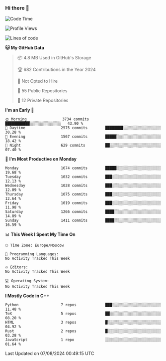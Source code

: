 ### Hi there 👋

<!--
**SemenMartynov/SemenMartynov** is a ✨ _special_ ✨ repository because its `README.md` (this file) appears on your GitHub profile.

Here are some ideas to get you started:

- 🔭 I’m currently working on ...
- 🌱 I’m currently learning ...
- 👯 I’m looking to collaborate on ...
- 🤔 I’m looking for help with ...
- 💬 Ask me about ...
- 📫 How to reach me: ...
- 😄 Pronouns: ...
- ⚡ Fun fact: ...
-->

<!--START_SECTION:waka-->
![Code Time](http://img.shields.io/badge/Code%20Time-0%20secs-blue)

![Profile Views](http://img.shields.io/badge/Profile%20Views-4-blue)

![Lines of code](https://img.shields.io/badge/From%20Hello%20World%20I%27ve%20Written-6.8%20million%20lines%20of%20code-blue)

**🐱 My GitHub Data** 

> 📦 4.8 MB Used in GitHub's Storage 
 > 
> 🏆 682 Contributions in the Year 2024
 > 
> 🚫 Not Opted to Hire
 > 
> 📜 55 Public Repositories 
 > 
> 🔑 12 Private Repositories 
 > 
**I'm an Early 🐤** 

```text
🌞 Morning                3734 commits        ███████████░░░░░░░░░░░░░░   43.90 % 
🌆 Daytime                2575 commits        ████████░░░░░░░░░░░░░░░░░   30.28 % 
🌃 Evening                1567 commits        █████░░░░░░░░░░░░░░░░░░░░   18.42 % 
🌙 Night                  629 commits         ██░░░░░░░░░░░░░░░░░░░░░░░   07.40 % 
```
📅 **I'm Most Productive on Monday** 

```text
Monday                   1674 commits        █████░░░░░░░░░░░░░░░░░░░░   19.68 % 
Tuesday                  1032 commits        ███░░░░░░░░░░░░░░░░░░░░░░   12.13 % 
Wednesday                1028 commits        ███░░░░░░░░░░░░░░░░░░░░░░   12.09 % 
Thursday                 1075 commits        ███░░░░░░░░░░░░░░░░░░░░░░   12.64 % 
Friday                   1019 commits        ███░░░░░░░░░░░░░░░░░░░░░░   11.98 % 
Saturday                 1266 commits        ████░░░░░░░░░░░░░░░░░░░░░   14.89 % 
Sunday                   1411 commits        ████░░░░░░░░░░░░░░░░░░░░░   16.59 % 
```


📊 **This Week I Spent My Time On** 

```text
🕑︎ Time Zone: Europe/Moscow

💬 Programming Languages: 
No Activity Tracked This Week

🔥 Editors: 
No Activity Tracked This Week

💻 Operating System: 
No Activity Tracked This Week
```

**I Mostly Code in C++** 

```text
Python                   7 repos             ███░░░░░░░░░░░░░░░░░░░░░░   11.48 % 
TeX                      5 repos             ██░░░░░░░░░░░░░░░░░░░░░░░   08.20 % 
HTML                     3 repos             █░░░░░░░░░░░░░░░░░░░░░░░░   04.92 % 
Rust                     2 repos             █░░░░░░░░░░░░░░░░░░░░░░░░   03.28 % 
JavaScript               1 repo              ░░░░░░░░░░░░░░░░░░░░░░░░░   01.64 % 
```




 Last Updated on 07/08/2024 00:49:15 UTC
<!--END_SECTION:waka-->